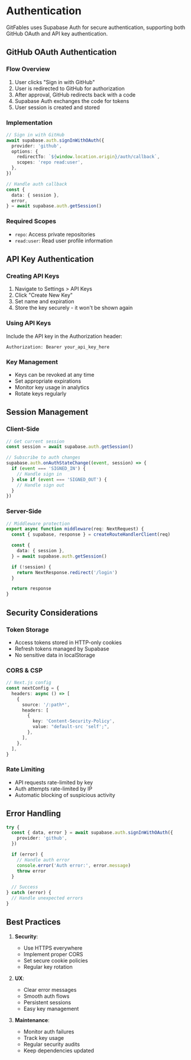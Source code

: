 # Authentication

GitFables uses Supabase Auth for secure authentication, supporting both GitHub OAuth and API key authentication.

## GitHub OAuth Authentication

### Flow Overview

1. User clicks "Sign in with GitHub"
2. User is redirected to GitHub for authorization
3. After approval, GitHub redirects back with a code
4. Supabase Auth exchanges the code for tokens
5. User session is created and stored

### Implementation

```typescript
// Sign in with GitHub
await supabase.auth.signInWithOAuth({
  provider: 'github',
  options: {
    redirectTo: `${window.location.origin}/auth/callback`,
    scopes: 'repo read:user',
  },
})

// Handle auth callback
const {
  data: { session },
  error,
} = await supabase.auth.getSession()
```

### Required Scopes

- `repo`: Access private repositories
- `read:user`: Read user profile information

## API Key Authentication

### Creating API Keys

1. Navigate to Settings > API Keys
2. Click "Create New Key"
3. Set name and expiration
4. Store the key securely - it won't be shown again

### Using API Keys

Include the API key in the Authorization header:

```http
Authorization: Bearer your_api_key_here
```

### Key Management

- Keys can be revoked at any time
- Set appropriate expirations
- Monitor key usage in analytics
- Rotate keys regularly

## Session Management

### Client-Side

```typescript
// Get current session
const session = await supabase.auth.getSession()

// Subscribe to auth changes
supabase.auth.onAuthStateChange((event, session) => {
  if (event === 'SIGNED_IN') {
    // Handle sign in
  } else if (event === 'SIGNED_OUT') {
    // Handle sign out
  }
})
```

### Server-Side

```typescript
// Middleware protection
export async function middleware(req: NextRequest) {
  const { supabase, response } = createRouteHandlerClient(req)

  const {
    data: { session },
  } = await supabase.auth.getSession()

  if (!session) {
    return NextResponse.redirect('/login')
  }

  return response
}
```

## Security Considerations

### Token Storage

- Access tokens stored in HTTP-only cookies
- Refresh tokens managed by Supabase
- No sensitive data in localStorage

### CORS & CSP

```typescript
// Next.js config
const nextConfig = {
  headers: async () => [
    {
      source: '/:path*',
      headers: [
        {
          key: 'Content-Security-Policy',
          value: "default-src 'self';",
        },
      ],
    },
  ],
}
```

### Rate Limiting

- API requests rate-limited by key
- Auth attempts rate-limited by IP
- Automatic blocking of suspicious activity

## Error Handling

```typescript
try {
  const { data, error } = await supabase.auth.signInWithOAuth({
    provider: 'github',
  })

  if (error) {
    // Handle auth error
    console.error('Auth error:', error.message)
    throw error
  }

  // Success
} catch (error) {
  // Handle unexpected errors
}
```

## Best Practices

1. **Security**:

   - Use HTTPS everywhere
   - Implement proper CORS
   - Set secure cookie policies
   - Regular key rotation

2. **UX**:

   - Clear error messages
   - Smooth auth flows
   - Persistent sessions
   - Easy key management

3. **Maintenance**:
   - Monitor auth failures
   - Track key usage
   - Regular security audits
   - Keep dependencies updated
